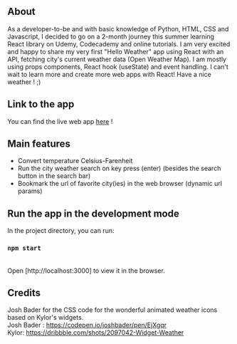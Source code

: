 ## About

As a developer-to-be and with basic knowledge of Python, HTML, CSS and Javascript, I decided to go on a 2-month journey this summer learning React library on Udemy, Codecademy and online tutorials.
I am very excited and happy to share my very first "Hello Weather" app using React with an API, fetching city's current weather data (Open Weather Map). I am mostly using props components, React hook (useState) and event handling. I can't wait to learn more and create more web apps with React! Have a nice weather ! ;)

## Link to the app

You can find the live web app [here](https://luluvann.github.io/react-weather-app/website/) !

## Main features

* Convert temperature Celsius-Farenheit
* Run the city weather search on key press (enter) (besides the search button in the search bar)
* Bookmark the url of favorite city(ies) in the web browser (dynamic url params)


## Run the app in the development mode

In the project directory, you can run:

### `npm start`

<br />
Open [http://localhost:3000] to view it in the browser.

## Credits

Josh Bader for the CSS code for the wonderful animated weather icons based on Kylor's widgets. <br/>
Josh Bader : https://codepen.io/joshbader/pen/EjXgqr <br/>
Kylor: https://dribbble.com/shots/2097042-Widget-Weather
